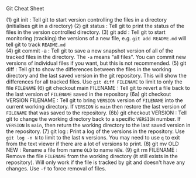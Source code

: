Git Cheat Sheet

(1)  git init      : Tell git to start version controlling the files in a directory
                     (initialises git in a directory)
(2)  git status    : Tell git to print the status of the files in the version 
                     controlled directory.
(3)  git add       : Tell git to start monitoring (tracking) the versions of a new
                     file, e.g. `git add README.md` will tell git to track `README.md`   
(4)  git commit -a : Tell git to save a new snapshot version of all of the tracked
                     files in the directory. The `-a` means "all files". You can
                     commit new versions of individual files if you want, but this
                     is not recommended.
(5)  git diff      : Tell git to show the differences between the files in the working
                     directory and the last saved version in the git repository. This will
                     show the differences for all tracked files. Use
                     `git diff FILENAME` to limit to only the file `FILENAME`
(6) git checkout main FILENAME : Tell git to revert a file back to the last version of `FILENAME` 
                                 saved in the repository
(6a) git checkout VERSION FILENAME  : Tell git to bring `VERSION` version of `FILENAME` into the 
                                      current working directory. If `VERSION` is `main` then 
                                      restore the last version of `FILENAME` that was saved
                                      to the repository.
(6b) git checkout VERSION  : Tell git to change the working directory back to a specific `VERSION`
                             number. If `VERSION` is `main`, then return the working directory to
                             the last saved version in the repository.
(7)  git log               : Print a log of the versions in the repository. Use `git log -n N`
                             to limit to the last `N` versions. You may need to use `q` to exit
                             from the text viewer if there are a lot of versions to print.
(8)  git mv OLD NEW        : Rename a file from name `OLD` to name `NEW`.
(9)  git rm FILENAME       : Remove the file `FILENAME` from the working directory (it still exists
                             in the repository). Will only work if the file is tracked by
                             git and doesn't have any changes. Use `-f` to force removal of files.

